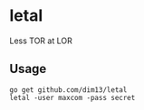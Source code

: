 # letal

Less TOR at LOR

## Usage

    go get github.com/dim13/letal
    letal -user maxcom -pass secret
